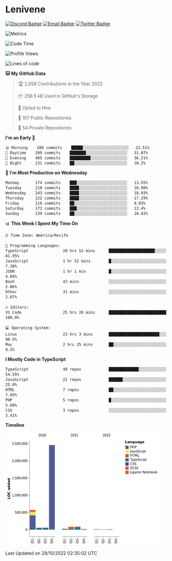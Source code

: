 # Lenivene

[![Discord Badge](https://img.shields.io/badge/-Lenivene%230715-black?style=flat-square&logo=Discord&logoColor=white)](http://discord.com/)
[![Email Badge](https://img.shields.io/badge/-lenivene@msn.com-black?style=flat-square&logo=Gmail&logoColor=white&link=mailto:lenivene@msn.com)](mailto:lenivene@msn.com)
[![Twitter Badge](https://img.shields.io/badge/-@enevinel-black?style=flat-square&logo=twitter&logoColor=white&link=https://twitter.com/enevinel)](https://twitter.com/enevinel)

<!-- https://github-readme-stats.vercel.app/api?username=lenivene&show_icons=true -->

<img src="https://metrics.lecoq.io/lenivene?template=classic&config.timezone=America%2FRecife" alt="Metrics" />

<!--START_SECTION:waka-->
![Code Time](http://img.shields.io/badge/Code%20Time-851%20hrs-blue)

![Profile Views](http://img.shields.io/badge/Profile%20Views-1-blue)

![Lines of code](https://img.shields.io/badge/From%20Hello%20World%20I%27ve%20Written-3%20Million%20lines%20of%20code-blue)

**🐱 My GitHub Data** 

> 🏆 2,058 Contributions in the Year 2022
 > 
> 📦 258.5 kB Used in GitHub's Storage 
 > 
> 💼 Opted to Hire
 > 
> 📜 107 Public Repositories 
 > 
> 🔑 54 Private Repositories  
 > 
**I'm an Early 🐤** 

```text
🌞 Morning    289 commits    █████░░░░░░░░░░░░░░░░░░░░   22.51% 
🌆 Daytime    399 commits    ███████░░░░░░░░░░░░░░░░░░   31.07% 
🌃 Evening    465 commits    █████████░░░░░░░░░░░░░░░░   36.21% 
🌙 Night      131 commits    ██░░░░░░░░░░░░░░░░░░░░░░░   10.2%

```
📅 **I'm Most Productive on Wednesday** 

```text
Monday       174 commits    ███░░░░░░░░░░░░░░░░░░░░░░   13.55% 
Tuesday      218 commits    ████░░░░░░░░░░░░░░░░░░░░░   16.98% 
Wednesday    243 commits    ████░░░░░░░░░░░░░░░░░░░░░   18.93% 
Thursday     222 commits    ████░░░░░░░░░░░░░░░░░░░░░   17.29% 
Friday       116 commits    ██░░░░░░░░░░░░░░░░░░░░░░░   9.03% 
Saturday     172 commits    ███░░░░░░░░░░░░░░░░░░░░░░   13.4% 
Sunday       139 commits    ██░░░░░░░░░░░░░░░░░░░░░░░   10.83%

```


📊 **This Week I Spent My Time On** 

```text
⌚︎ Time Zone: America/Recife

💬 Programming Languages: 
TypeScript               20 hrs 52 mins      ████████████████████░░░░░   81.95% 
JavaScript               1 hr 52 mins        █░░░░░░░░░░░░░░░░░░░░░░░░   7.38% 
JSON                     1 hr 1 min          █░░░░░░░░░░░░░░░░░░░░░░░░   4.04% 
Bash                     43 mins             ░░░░░░░░░░░░░░░░░░░░░░░░░   2.86% 
Other                    31 mins             ░░░░░░░░░░░░░░░░░░░░░░░░░   2.07%

🔥 Editors: 
VS Code                  25 hrs 28 mins      █████████████████████████   100.0%

💻 Operating System: 
Linux                    23 hrs 3 mins       ██████████████████████░░░   90.5% 
Mac                      2 hrs 25 mins       ██░░░░░░░░░░░░░░░░░░░░░░░   9.5%

```

**I Mostly Code in TypeScript** 

```text
TypeScript               48 repos            █████████████░░░░░░░░░░░░   54.55% 
JavaScript               22 repos            ██████░░░░░░░░░░░░░░░░░░░   25.0% 
HTML                     7 repos             ██░░░░░░░░░░░░░░░░░░░░░░░   7.95% 
PHP                      5 repos             █░░░░░░░░░░░░░░░░░░░░░░░░   5.68% 
CSS                      3 repos             ░░░░░░░░░░░░░░░░░░░░░░░░░   3.41%

```


**Timeline**

![Chart not found](https://raw.githubusercontent.com/lenivene/lenivene/master/charts/bar_graph.png) 


 Last Updated on 29/10/2022 02:35:02 UTC
<!--END_SECTION:waka-->